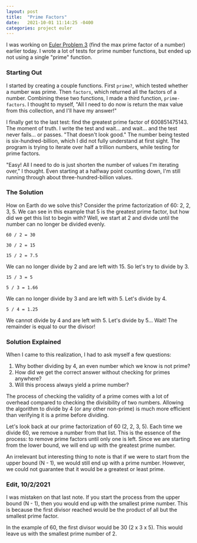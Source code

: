 ```yaml
---
layout: post
title:  "Prime Factors"
date:   2021-10-01 11:14:25 -0400
categories: project euler
---
```

I was working on [Euler Problem 3][euler-3] (find the max 
prime factor of a number) earlier today. I wrote a lot of 
tests for prime number functions, but ended up not using 
a single "prime" function.

### Starting Out

I started by creating a couple functions. First `prime?`, 
which tested whether a number was prime. Then `factors`, 
which returned all the factors of a number. Combining 
these two functions, I made a third function, 
`prime-factors`. I thought to myself, "All I need to do 
now is return the max value from this collection, and 
I'll have my answer!"

I finally get to the last test: find the greatest prime 
factor of 600851475143. The moment of truth. I write the 
test and wait... and wait... and the test never fails... 
or passes. "That doesn't look good." The number being 
tested is six-hundred-billion, which I did not fully 
understand at first sight. The program is trying to iterate
over half a trillion numbers, while testing for prime factors.

"Easy! All I need to do is just shorten the number of
values I'm iterating over," I thought. Even starting at
a halfway point counting down, I'm still running through
about three-hundred-billion values.

### The Solution

How on Earth do we solve this? Consider the prime 
factorization of 60: 2, 2, 3, 5. We can see in this example 
that 5 is the greatest prime factor, but how did we get 
this list to begin with? Well, we start at 2 and divide 
until the number can no longer be divided evenly.

`60 / 2 = 30`

`30 / 2 = 15`

`15 / 2 = 7.5`

We can no longer divide by 2 and are left with 15. 
So let's try to divide by 3.

`15 / 3 = 5`

`5 / 3 = 1.66`

We can no longer divide by 3 and are left with 5. 
Let's divide by 4.

`5 / 4 = 1.25`

We cannot divide by 4 and are left with 5.
Let's divide by 5... Wait! The remainder is equal 
to our the divisor!

### Solution Explained

When I came to this realization, I had to ask myself a few
questions:
1. Why bother dividing by 4, an even number which we know is not prime?
2. How did we get the correct answer without checking for primes anywhere?
3. Will this process always yield a prime number?

The process of checking the validity of a prime comes with 
a lot of overhead compared to checking the divisibility of
two numbers. Allowing the algorithm to divide by 4 (or any 
other non-prime) is much more efficient than verifying it 
is a prime before dividing.

Let's look back at our prime factorization of 60 (2, 2, 3, 5).
Each time we divide 60, we remove a number from that list.
This is the essence of the process: to remove prime factors 
until only one is left. Since we are starting from the 
lower bound, we will end up with the greatest prime number.

An irrelevant but interesting thing to note is that if we 
were to start from the upper bound (N - 1), we would still 
end up with a prime number. However, we could not guarantee 
that it would be a greatest or least prime.

### Edit, 10/2/2021
I was mistaken on that last note. If you start the process 
from the upper bound (N - 1), then you would end up with
the smallest prime number. This is because the first divisor
reached would be the product of all but the smallest prime
factor.

In the example of 60, the first divisor would be 30 
(2 x 3 x 5). This would leave us with the smallest prime 
number of 2.

[euler-3]: https://projecteuler.net/problem=3